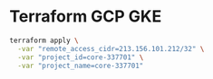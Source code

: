 # Terraform GCP GKE

```bash
terraform apply \
  -var "remote_access_cidr=213.156.101.212/32" \
  -var "project_id=core-337701" \
  -var "project_name=core-337701"
```
